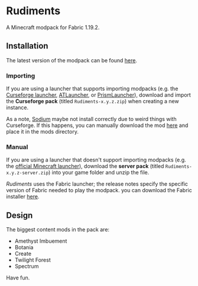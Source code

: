 # Rudiments

A Minecraft modpack for Fabric 1.19.2.

## Installation

The latest version of the modpack can be found [here](https://github.com/Eyxiong2/rudiments/releases/latest).

### Importing

If you are using a launcher that supports importing modpacks (e.g. the [Curseforge launcher](https://download.curseforge.com/), [ATLauncher](https://atlauncher.com/), or [PrismLauncher](https://prismlauncher.org/)), download and import the **Curseforge pack** (titled `Rudiments-x.y.z.zip`) when creating a new instance.

As a note, [Sodium](https://github.com/CaffeineMC/sodium-fabric) maybe not install correctly due to weird things with Curseforge. If this happens, you can manually download the mod [here](https://modrinth.com/mod/sodium/version/mc1.19.2-0.4.4) and place it in the mods directory.

### Manual

If you are using a launcher that doesn't support importing modpacks (e.g. the [official Minecraft launcher](https://www.minecraft.net/en-us/download)), download the **server pack** (titled `Rudiments-x.y.z-server.zip`) into your game folder and unzip the file.

*Rudiments* uses the Fabric launcher; the release notes specify the specific version of Fabric needed to play the modpack. you can download the Fabric installer [here](https://fabricmc.net/use/installer/).

## Design

The biggest content mods in the pack are:
- Amethyst Imbuement
- Botania
- Create
- Twilight Forest
- Spectrum

Have fun.
